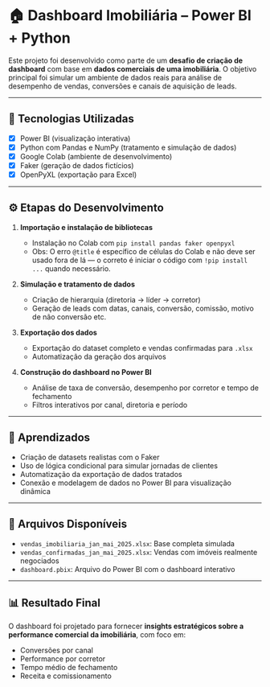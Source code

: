 # 🏠 Dashboard Imobiliária – Power BI + Python

Este projeto foi desenvolvido como parte de um **desafio de criação de dashboard** com base em **dados comerciais de uma imobiliária**. O objetivo principal foi simular um ambiente de dados reais para análise de desempenho de vendas, conversões e canais de aquisição de leads.

---

## 📌 Tecnologias Utilizadas

* [x] Power BI (visualização interativa)
* [x] Python com Pandas e NumPy (tratamento e simulação de dados)
* [x] Google Colab (ambiente de desenvolvimento)
* [x] Faker (geração de dados fictícios)
* [x] OpenPyXL (exportação para Excel)

---

## ⚙️ Etapas do Desenvolvimento

1. **Importação e instalação de bibliotecas**

   * Instalação no Colab com `pip install pandas faker openpyxl`
   * Obs: O erro `@title` é específico de células do Colab e não deve ser usado fora de lá — o correto é iniciar o código com `!pip install ...` quando necessário.

2. **Simulação e tratamento de dados**

   * Criação de hierarquia (diretoria → líder → corretor)
   * Geração de leads com datas, canais, conversão, comissão, motivo de não conversão etc.

3. **Exportação dos dados**

   * Exportação do dataset completo e vendas confirmadas para `.xlsx`
   * Automatização da geração dos arquivos

4. **Construção do dashboard no Power BI**

   * Análise de taxa de conversão, desempenho por corretor e tempo de fechamento
   * Filtros interativos por canal, diretoria e período

---

## 🧠 Aprendizados

* Criação de datasets realistas com o Faker
* Uso de lógica condicional para simular jornadas de clientes
* Automatização da exportação de dados tratados
* Conexão e modelagem de dados no Power BI para visualização dinâmica

---

## 📁 Arquivos Disponíveis

* `vendas_imobiliaria_jan_mai_2025.xlsx`: Base completa simulada
* `vendas_confirmadas_jan_mai_2025.xlsx`: Vendas com imóveis realmente negociados
* `dashboard.pbix`: Arquivo do Power BI com o dashboard interativo

---

## 📊 Resultado Final

O dashboard foi projetado para fornecer **insights estratégicos sobre a performance comercial da imobiliária**, com foco em:

* Conversões por canal
* Performance por corretor
* Tempo médio de fechamento
* Receita e comissionamento

